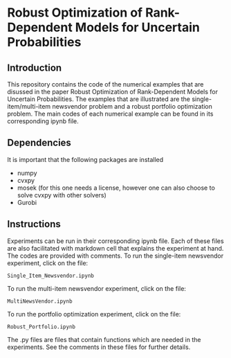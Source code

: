 # Robust Optimization of Rank-Dependent Models for Uncertain Probabilities
## Introduction
This repository contains the code of the numerical examples that are disussed in the paper Robust Optimization of Rank-Dependent Models for Uncertain Probabilities. The examples that are illustrated are the single-item/multi-item newsvendor problem and a robust portfolio optimization problem. The main codes of each numerical example can be found in its corresponding ipynb file. 

## Dependencies
It is important that the following packages are installed 
+ numpy
+ cvxpy
+ mosek (for this one needs a license, however one can also choose to solve cvxpy with other solvers)
+ Gurobi

## Instructions
Experiments can be run in their corresponding ipynb file. Each of these files are also facilitated with markdown cell that explains the experiment at hand. The codes are provided with comments.
To run the single-item newsvendor experiment, click on the file:
```
Single_Item_Newsvendor.ipynb
```
To run the multi-item newsvendor experiment, click on the file:
```
MultiNewsVendor.ipynb
```
To run the portfolio optimization experiment, click on the file:
```
Robust_Portfolio.ipynb
```
The .py files are files that contain functions which are needed in the experiments. See the comments in these files for further details.

